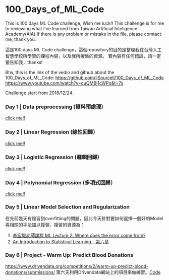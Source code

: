 # 100_Days_of_ML_Code
This is 100 days ML Code challenge, Wish me luck!!
This challenge is for me to reviewing what I've learned from Taiwan Artificial Inteligence Academy(AIA)
If there is any problem or mistake in the file, please comtact me, thank you.

這是100 days ML Code challenge，這個repository的目的是整理我在台灣人工智慧學校所學習的課程內容，以及我所搜集的資源。
若內容有任何錯誤，請一定要告知我，thanks!

Btw, this is the link of the vedio and github about the 100_Days_of_ML_Code:
https://github.com/llSourcell/100_Days_of_ML_Code
https://www.youtube.com/watch?v=cuQMBj1cWPo&t=7s

Challenge start from 2018/12/24.

### Day 1 | Data preprocessing (資料預處理）
[click me!!](https://github.com/Lyndonmelon/100_Days_of_ML_Code/tree/master/Day_1_data_preprocessing)

### Day 2 | Linear Regression (線性回歸）
[click me!!](https://github.com/Lyndonmelon/100_Days_of_ML_Code/tree/master/Day_2_linear_regression)

### Day 3 | Logistic Regression (邏輯回歸）
[click me!!](https://github.com/Lyndonmelon/100_Days_of_ML_Code/tree/master/Day_3_logistic_regression)

### Day 4 | Polynomial Regression (多項式回歸）
[click me!!](https://github.com/Lyndonmelon/100_Days_of_ML_Code/tree/master/Day_4_Polynomial_regression)

### Day 5 | Linear Model Selection and Regularization 
在先前幾天有複習到overfitting的問題，因此今天針對要如何選擇一個好的Model與相關的手法加以複習，複習的資源為：
1. [李宏毅老師課程 ML Lecture 2: Where does the error come from?](https://www.youtube.com/watch?v=D_S6y0Jm6dQ&t=1575s)
2. [An Introduction to Statistical Learning - 第六章](https://www.ime.unicamp.br/~dias/Intoduction%20to%20Statistical%20Learning.pdf)

### Day 6 | Project - Warm Up: Predict Blood Donations
https://www.drivendata.org/competitions/2/warm-up-predict-blood-donations/submissions/
第六天利用Drivendata網站上的項目來做練習。[Code](https://github.com/Lyndonmelon/100_Days_of_ML_Code/tree/master/Day_6_project)
